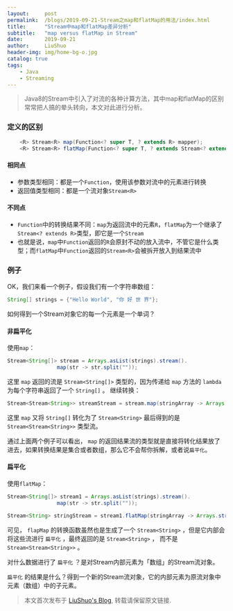 ```yaml
---
layout:     post
permalink:  /blogs/2019-09-21-Stream之map和flatMap的用法/index.html
title:      "Stream中map和flatMap差异分析"
subtitle:   "map versus flatMap in Stream"
date:       2019-09-21
author:     LiuShuo
header-img: img/home-bg-o.jpg
catalog: true
tags:
    - Java
    - Streaming
---
```

   
> Java8的Stream中引入了对流的各种计算方法，其中map和flatMap的区别常常把人搞的晕头转向，本文对此进行分析。

### 定义的区别
```java
    <R> Stream<R> map(Function<? super T, ? extends R> mapper);
    <R> Stream<R> flatMap(Function<? super T, ? extends Stream<? extends R>> mapper);
```
#### 相同点
- 参数类型相同：都是一个`Function`，使用该参数对流中的元素进行转换
- 返回值类型相同：都是一个流对象`Stream<R>`

#### 不同点
- `Function`中的转换结果不同：`map`为返回流中的元素`R`，`flatMap`为一个继承了`Stream<? extends R>`类型，即它是一个`Stream`
- 也就是说，`map`中`Function`返回的`R`会原封不动的放入流中，不管它是什么类型；而`flatMap`中`Function`返回的`Stream<R>`会被拆开放入到结果流中
### 例子
OK，我们来看一个例子，假设我们有一个字符串数组：
```java
String[] strings = {"Hello World", "你 好 世 界"};
```
如何得到一个Stream对象它的每一个元素是一个单词？
#### 非扁平化
使用`map`：
```java
Stream<String[]> stream = Arrays.asList(strings).stream().
                map(str -> str.split(""));
```
这里 `map` 返回的流是 `Stream<String[]>` 类型的，因为传递给 `map` 方法的 `lambda` 为每个字符串返回了一个 `String[]` 。
继续转换：
```java
Stream<Stream<String>> streamStream = stream.map(stringArray -> Arrays.stream(stringArray));
```
这里 `map` 又将 `String[]` 转化为了 `Stream<String>` 最后得到的是 `Stream<Stream<String>>` 类型流。

通过上面两个例子可以看出， `map` 的返回结果流的类型就是直接将转化结果放了进去，如果转换结果是集合或者数组，那么它不会帮你拆解，或者说`扁平化`。
#### 扁平化
使用`flatMap`：
```java
Stream<String[]> stream1 = Arrays.asList(strings).stream().
                map(str -> str.split(""));

Stream<String> stringStream = stream1.flatMap(stringArray -> Arrays.stream(stringArray));
```
可见， `flapMap` 的转换函数虽然也是生成了一个 `Stream<String>` ，但是它内部会将这些流进行 `扁平化` ，最终返回的是 `Stream<String>` ，
而不是 `Stream<Stream<String>>` 。

对什么数据进行了 `扁平化` ？是对Stream内部元素为「数组」的Stream流对象。

`扁平化` 的结果是什么？得到一个新的Stream流对象，它的内部元素为原流对象中元素（数组）中的子元素。

> 本文首次发布于 [LiuShuo's Blog](https://liushuo.me), 
转载请保留原文链接.
